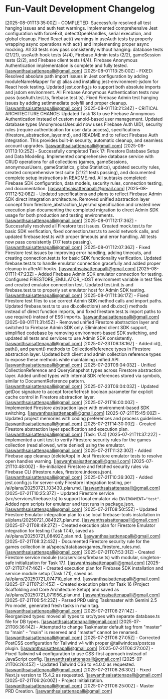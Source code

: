 # Fun-Vault Development Changelog

[2025-08-01T13:35:00Z] - COMPLETED: Successfully resolved all test hanging issues and auth test warnings. Implemented comprehensive Jest configuration with forceExit, detectOpenHandles, serial execution, and global cleanup. Fixed React act() warnings in useAuth tests by properly wrapping async operations with act() and implementing proper async mocking. All 33 tests now pass consistently without hanging: database tests (21/21), useAuth hook tests (4/4), Firebase Admin tests (2/2), gameSession tests (2/2), and Firebase client tests (4/4). Firebase Anonymous Authentication implementation is complete and fully tested. [jaswanthsaisattenapalli@gmail.com]
[2025-08-01T13:25:00Z] - FIXED: Resolved absolute path import issues in Jest configuration by adding moduleNameMapper for @ alias and installing jest-environment-jsdom for React hook testing. Updated jest.config.js to support both absolute imports and jsdom environment. All Firebase Anonymous Authentication tests now pass (useAuth.test.ts, firebase.test.ts). Fixed Firebase Admin test hanging issues by adding setImmediate polyfill and proper cleanup. [jaswanthsaisattenapalli@gmail.com]
[2025-08-01T13:21:34Z] - CRITICAL ARCHITECTURE CHANGE: Updated Task 18 to use Firebase Anonymous Authentication instead of custom nanoid-based user management. Updated database types (AnonymousUser.uid now uses Firebase Auth UID), security rules (require authentication for user data access), specifications (firestore_abstraction_layer.md), and README.md to reflect Firebase Auth integration. This provides built-in security, automatic cleanup, and seamless account upgrades. [jaswanthsaisattenapalli@gmail.com]
[2025-08-01T13:10:25Z] - Successfully completed Task 17: Firestore Database Setup and Data Modeling. Implemented comprehensive database service with CRUD operations for all collections (games, gameSessions, anonymousUsers, gameStatistics, globalStatistics), updated security rules, created comprehensive test suite (21/21 tests passing), and documented complete setup instructions in README.md. All subtasks completed: Firebase SDK configuration, data models, security rules, connection testing, and documentation. [jaswanthsaisattenapalli@gmail.com]
[2025-08-01T12:52:08Z] - Updated specifications and plans to reflect Firebase Admin SDK direct integration architecture. Removed unified abstraction layer concept from firestore_abstraction_layer.md specification and created new execution plan documenting the completed migration to direct Admin SDK usage for both production and testing environments. [jaswanthsaisattenapalli@gmail.com]
[2025-08-01T12:17:36Z] - Successfully resolved all Firestore test issues. Created mock.test.ts for basic SDK verification, fixed connection.test.ts to avoid network calls, and updated firebase.test.ts with proper timeouts and error handling. All tests now pass consistently (7/7 tests passing). [jaswanthsaisattenapalli@gmail.com]
[2025-08-01T12:07:36Z] - Fixed Firestore test issues by improving error handling, adding timeouts, and creating connection.test.ts for basic SDK functionality verification. Updated firebase.test.ts to handle emulator connection gracefully and added proper cleanup in afterAll hooks. [jaswanthsaisattenapalli@gmail.com]
[2025-08-01T11:47:23Z] - Added Firebase Admin SDK emulator connection for testing. Configured FIRESTORE_EMULATOR_HOST environment variable in test files and created emulator connection test. Updated test.init.ts and firebase.test.ts to properly set emulator host for Admin SDK testing. [jaswanthsaisattenapalli@gmail.com]
[2025-08-01T11:36:17Z] - Fixed Firestore test files to use correct Admin SDK method calls and import paths. Updated firebase.test.ts to use db.collection() and db.doc() methods instead of direct function imports, and fixed firestore.test.ts import paths to use require() instead of ES6 imports. [jaswanthsaisattenapalli@gmail.com]
[2025-08-01T11:31:45Z] - Removed unified Firestore abstraction layer and switched to Firebase Admin SDK only. Eliminated client SDK support, simplified codebase by removing environment-based SDK switching, and updated all tests and services to use Admin SDK consistently. [jaswanthsaisattenapalli@gmail.com]
[2025-07-23T06:18:16Z] - Added id(), path(), and parent() methods to CollectionReference types in Firestore abstraction layer. Updated both client and admin collection reference types to expose these methods while maintaining unified API. [jaswanthsaisattenapalli@gmail.com]
[2025-07-23T06:04:03Z] - Unified CollectionReference and QuerySnapshot types across Firestore abstraction layer. Added unified types with internal SDK references stored via symbols, similar to DocumentReference pattern. [jaswanthsaisattenapalli@gmail.com]
[2025-07-23T06:04:03Z] - Updated getDoc signature to accept forceRefresh boolean parameter for explicit cache control in Firestore abstraction layer. [jaswanthsaisattenapalli@gmail.com]
[2025-07-21T16:00:00Z] - Implemented Firestore abstraction layer with environment-based SDK switching. [jaswanthsaisattenapalli@gmail.com]
[2025-07-21T15:45:00Z] - Updated project memories with coding preferences and process guidelines. [jaswanthsaisattenapalli@gmail.com]
[2025-07-21T14:30:00Z] - Created Firestore abstraction layer specification and execution plan. [jaswanthsaisattenapalli@gmail.com] (Task: 17.4)
[2025-07-21T11:37:22Z] - Implemented a unit test to verify Firestore security rules for the games collection (read allowed, write denied) using the emulator. [jaswanthsaisattenapalli@gmail.com]
[2025-07-21T11:32:30Z] - Added Firebase app cleanup (deleteApp) in Jest Firestore emulator tests to resolve open handles warning. [jaswanthsaisattenapalli@gmail.com]
[2025-07-21T10:48:00Z] - Re-initialized Firestore and fetched security rules via Firebase CLI (firestore.rules, firestore.indexes.json). [jaswanthsaisattenapalli@gmail.com]
[2025-07-21T10:36:30Z] - Added jest.config.js for server-only Firestore integration testing, per /ai/plans/20250721_103430_plan.md. [jaswanthsaisattenapalli@gmail.com]
[2025-07-21T10:25:37Z] - Updated Firestore service (src/services/firebase.ts) to support local emulator via `ENVIRONMENT="test"`. Added npm scripts for emulator and test runs in package.json. [jaswanthsaisattenapalli@gmail.com]
[2025-07-21T08:50:55Z] - Updated Firestore Emulator integration plan to use local firebase-tools installation in ai/plans/20250721_084927_plan.md. [jaswanthsaisattenapalli@gmail.com]
[2025-07-21T08:49:27Z] - Created execution plan for Firestore Emulator integration for testing (Task 17.4), saved as /ai/plans/20250721_084927_plan.md. [jaswanthsaisattenapalli@gmail.com]
[2025-07-21T08:32:43Z] - Documented Firestore security rule for the games collection in ai/specs/database/games_firestore_rules.md. [jaswanthsaisattenapalli@gmail.com]
[2025-07-21T07:53:31Z] - Created Firestore service module (src/services/firebase.ts) with modular, singleton-safe initialization for Task 17.1. [jaswanthsaisattenapalli@gmail.com]
[2025-07-21T07:47:46Z] - Created execution plan for Firebase SDK installation and service module setup (Task 17.1), saved as /ai/plans/20250721_074710_plan.md. [jaswanthsaisattenapalli@gmail.com]
[2025-07-21T07:21:45Z] - Created execution plan for Task 16 (Project Scaffolding and Core Architecture Setup) and saved as /ai/plans/20250721_071956_plan.md. [jaswanthsaisattenapalli@gmail.com]
[2025-07-21T06:54:23Z] - Parsed PRD using Taskmaster with Gemini 2.5 Pro model, generated fresh tasks in main tag. [jaswanthsaisattenapalli@gmail.com]
[2025-07-21T06:27:14Z] - Reorganized types: moved all types to src/types with separate database.ts file for DB types. [jaswanthsaisattenapalli@gmail.com]
[2025-07-21T06:36:14Z] - Attempted to change Taskmaster default tag from "master" to "main" - "main" is reserved and "master" cannot be renamed. [jaswanthsaisattenapalli@gmail.com]
[2025-07-21T06:27:05Z] - Corrected PostCSS configuration for Tailwind v4 with proper @tailwindcss/postcss plugin. [jaswanthsaisattenapalli@gmail.com]
[2025-07-21T06:27:00Z] - Fixed Tailwind v4 configuration to use CSS-first approach instead of JavaScript config. [jaswanthsaisattenapalli@gmail.com]
[2025-07-21T06:26:45Z] - Updated Tailwind CSS to v4.0.0 as requested. [jaswanthsaisattenapalli@gmail.com]
[2025-07-21T06:26:30Z] - Fixed Next.js version to 15.4.2 as requested. [jaswanthsaisattenapalli@gmail.com]
[2025-07-21T06:26:00Z] - Project Initialization. [jaswanthsaisattenapalli@gmail.com]
[2025-07-21T06:25:00Z] - Master PRD Creation. [jaswanthsaisattenapalli@gmail.com]
